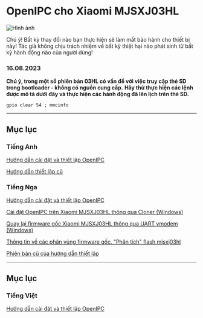 # OpenIPC cho Xiaomi MJSXJ03HL 

![Hình ảnh](https://user-images.githubusercontent.com/88727968/222164240-66044bf1-16da-4ea2-af38-6fd3d3fb1b92.png)

Chú ý! Bất kỳ thay đổi nào bạn thực hiện sẽ làm mất bảo hành cho thiết bị này! Tác giả không chịu trách nhiệm về bất kỳ thiệt hại nào phát sinh từ bất kỳ hành động nào của người dùng!

### 16.08.2023

**Chú ý, trong một số phiên bản 03HL có vấn đề với việc truy cập thẻ SD trong bootloader - không có nguồn cung cấp.**
**Hãy thử thực hiện các lệnh được mô tả dưới đây và thực hiện các hành động đã lên lịch trên thẻ SD.**

```gpio clear 54 ; mmcinfo```

_______________
## Mục lục
### Tiếng Anh
[Hướng dẫn cài đặt và thiết lập OpenIPC](https://github.com/OpenIPC/device-mjsxj03hl/blob/master/Manual_en.md)

[Hướng dẫn thiết lập cũ](https://github.com/OpenIPC/device-mjsxj03hl/blob/master/old_setting_up_en.md)

### Tiếng Nga
[Hướng dẫn cài đặt và thiết lập OpenIPC](https://github.com/OpenIPC/device-mjsxj03hl/blob/master/Manual_ru.md)

[Cài đặt OpenIPC trên Xiaomi MJSXJ03HL thông qua Cloner (Windows)](https://github.com/OpenIPC/device-mjsxj03hl/blob/master/usb-cloner-manual-mjsxj03hl.md)

[Quay lại firmware gốc Xiaomi MJSXJ03HL thông qua UART ymodem (Windows)](https://github.com/OpenIPC/device-mjsxj03hl/blob/master/stock-firmware-via-uart.md)

[Thông tin về các phân vùng firmware gốc. "Phân tích" flash mjsxj03hl](https://github.com/OpenIPC/device-mjsxj03hl/blob/master/FwPatch_.ru.md)

[Phiên bản cũ của hướng dẫn thiết lập](https://github.com/OpenIPC/device-mjsxj03hl/blob/master/old_setting_up_ru.md)

_______________
## Mục lục
### Tiếng Việt
[Hướng dẫn cài đặt và thiết lập OpenIPC](https://github.com/xuanvuong1702/device-mjsxj03hl/blob/master/Manual_vi.md)
